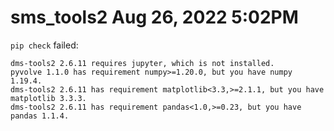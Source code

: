 # sms_tools2 Aug 26, 2022 5:02PM

`pip check` failed:
```
dms-tools2 2.6.11 requires jupyter, which is not installed.
pyvolve 1.1.0 has requirement numpy>=1.20.0, but you have numpy 1.19.4.
dms-tools2 2.6.11 has requirement matplotlib<3.3,>=2.1.1, but you have matplotlib 3.3.3.
dms-tools2 2.6.11 has requirement pandas<1.0,>=0.23, but you have pandas 1.1.4.
```
